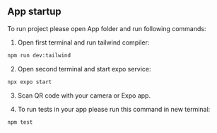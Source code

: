 ## App startup

To run project please open App folder and run following commands:

1. Open first terminal and run tailwind compiler:
```sh
npm run dev:tailwind
```
2. Open second terminal and start expo service:
```sh
npx expo start
```

3. Scan QR code with your camera or Expo app.

4. To run tests in your app please run this command in new terminal:
```sh
npm test
```